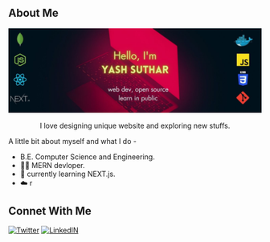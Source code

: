 
<h2>About Me</h2>
<img src="https://github.com/Yash636261/yash636261/blob/main/GIthub_banner.jpg?raw=true" alt"banner image">
<div align="center">

 I love designing unique website and exploring new stuffs.

</div>

A little bit about myself and what I do - 
-  B.E. Computer Science and Engineering.
- 🧑‍🔧 MERN devloper.
- 🚀 currently learning NEXT.js.
- ☁️ r

<h2>Connet With Me</h2>
<a href="https://twitter.com/yash__dev"><img src="https://cdn1.iconfinder.com/data/icons/somacro___dpi_social_media_icons_by_vervex-dfjq/500/twitter.png" alt="Twitter" width"32" height="32"></a>
<a href=""><img src="https://www.effa.nl/wp-content/uploads/2018/01/linkedin-logo.png" alt="LinkedIN" width"32" height="32"></a>

<br>  
  
<!--
<p align="left"> <img src="https://komarev.com/ghpvc/?username=yash636261&label=Profile%20views&color=0e75b6&style=flat" alt="yash636261" /> </p>
 


<h2>Stats</h2> 
![](https://github-readme-stats.vercel.app/api?username=yash636261&theme=slateorange&hide_border=true&include_all_commits=false&count_private=true)<br/>
![](https://github-readme-streak-stats.herokuapp.com/?user=yash636261&theme=slateorange&hide_border=true)<br/>
![](https://github-readme-stats.vercel.app/api/top-langs/?username=yash636261&theme=slateorange&hide_border=true&include_all_commits=false&count_private=true&layout=compact)

--!>
